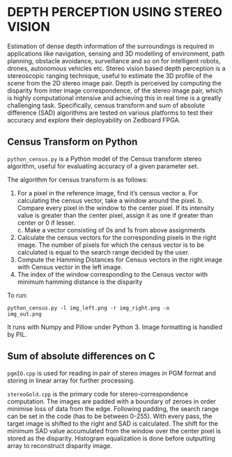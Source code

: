 # **DEPTH PERCEPTION USING STEREO VISION** 

Estimation of dense depth information of the surroundings is required in applications like navigation, sensing and 3D modelling of environment, path planning, obstacle avoidance, surveillance and so on for intelligent robots, drones, autonomous vehicles etc. Stereo vision based depth perception is a stereoscopic ranging technique, useful to estimate the 3D profile of the scene from the 2D stereo image pair. Depth is perceived by computing the disparity from inter image correspondence, of the stereo image pair, which is highly computational intensive and achieving this in real time is a greatly challenging task. Specifically, census transform and sum of absolute difference (SAD) algorithms are tested on various platforms to test their accuracy and explore their deployability on Zedboard FPGA.

## Census Transform on Python 

`python_census.py` is a Python model of the Census transform stereo algorithm, useful for evaluating accuracy of a given parameter set.

The algorithm for census transform is as follows:

1. For a pixel in the reference image, find it’s census vector 
  a. For calculating the census vector, take a window around the pixel.
  b. Compare every pixel in the window to the center pixel. If its intensity value is greater than the center pixel, assign it as     one if greater than center or 0 if lesser.                  
  c. Make a vector consisting of 0s and 1s from above assignments
2. Calculate the census vectors for the corresponding pixels in the right image. The number of pixels for which the census vector is to be calculated is equal to the search range decided by the user.
3. Compute the Hamming Distances for Census vectors in the right image with Census vector in the left image.
4. The index of the window corresponding to the Census vector with minimum hamming distance is the disparity

To run:

<code>python_census.py -l img_left.png -r img_right.png -o img_out.png</code>

It runs with Numpy and Pillow under Python 3. Image formatting is handled by PIL. 

## Sum of absolute differences on C 

`pgmIO.cpp` is used for reading in pair of stereo images in PGM format and storing in linear array for further processing. 

`stereoGold.cpp` is the primary code for stereo-correspondence computation. The images are padded with a boundary of zeroes in order minimise loss of data from the edge. Following padding, the search range can be set in the code (has to be between 0-255). 
With every pass, the target image is shifted to the right and SAD is calculated. The shift for the minimum SAD value accumulated from the window over the center pixel is stored as the disparity. Histogram equalization is done before outputting array to reconstruct disparity image. 



